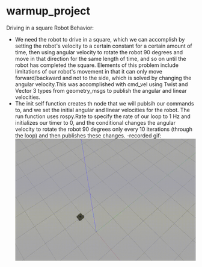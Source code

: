 # warmup_project

Driving in a square Robot Behavior:
- We need the robot to drive in a square, which we can accomplish by setting the robot's velocity to a certain constant for a certain amount of time, then using angular velocity to rotate the robot 90 degrees and move in that direction for the same length of time, and so on until the robot has completed the square. Elements of this problem include limitations of our robot's movement in that it can only move forward/backward and not to the side, which is solved by changing the angular velocity.This was accomplished with cmd_vel using Twist and Vector 3 types from geometry_msgs to publish the angular and linear velocities.
- The init self function creates th node that we will publsih our commands to, and we set the initial angular and linear velocities for the robot. The run function uses rospy.Rate to specify the rate of our loop to 1 Hz and initializes our timer to 0, and the conditional changes the angular velocity to rotate the robot 90 degrees only every 10 iterations (through the loop) and then publishes these changes.
-recorded gif: ![Driving in a square gif](drive_square.gif)
